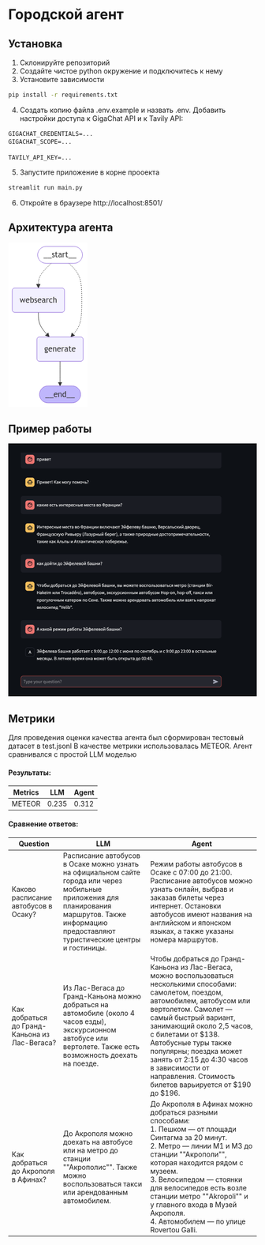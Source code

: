 # Городской агент

## Установка
1. Склонируйте репозиторий
2. Создайте чистое python окружение и подключитесь к нему
3. Установите зависимости
```bash
pip install -r requirements.txt
```

4. Создать копию файла .env.example и назвать .env. Добавить настройки доступа к GigaChat API и к Tavily API:
```
GIGACHAT_CREDENTIALS=...
GIGACHAT_SCOPE=...

TAVILY_API_KEY=...
```

5. Запустите приложение в корне прооекта
```bash
streamlit run main.py
```
6. Откройте в браузере http://localhost:8501/

## Архитектура агента
![alt text](images/architecture.png)

## Пример работы
![alt text](images/example.png)

## Метрики
Для проведения оценки качества агента был сформирован тестовый датасет в test.jsonl
В качестве метрики использовалась METEOR. Агент сравнивался с проcтой LLM моделью
#### Результаты:
| Metrics  | LLM | Agent |
| ------------- | ------------- | ------------- |
| METEOR  | 0.235  | 0.312 |

#### Сравнение ответов:

| Question | LLM  | Agent |
| ------------- | ------------- | ------------- |
| Каково расписание автобусов в Осаку?  | Расписание автобусов в Осаке можно узнать на официальном сайте города или через мобильные приложения для планирования маршрутов. Также информацию предоставляют туристические центры и гостиницы.  | Режим работы автобусов в Осаке с 07:00 до 21:00. Расписание автобусов можно узнать онлайн, выбрав и заказав билеты через интернет. Остановки автобусов имеют названия на английском и японском языках, а также указаны номера маршрутов.  |
| Как добраться до Гранд-Каньона из Лас-Вегаса?  | Из Лас-Вегаса до Гранд-Каньона можно добраться на автомобиле (около 4 часов езды), экскурсионном автобусе или вертолете. Также есть возможность доехать на поезде.  | Чтобы добраться до Гранд-Каньона из Лас-Вегаса, можно воспользоваться несколькими способами: самолетом, поездом, автомобилем, автобусом или вертолетом. Самолет — самый быстрый вариант, занимающий около 2,5 часов, с билетами от \$138. Автобусные туры также популярны; поездка может занять от 2:15 до 4:30 часов в зависимости от направления. Стоимость билетов варьируется от \$190 до \$196.  |
| Как добраться до Акрополя в Афинах?  | До Акрополя можно доехать на автобусе или на метро до станции ""Акрополис"". Также можно воспользоваться такси или арендованным автомобилем.  | До Акрополя в Афинах можно добраться разными способами: <br> 1. Пешком — от площади Синтагма за 20 минут.<br> 2. Метро — линии M1 и M3 до станции ""Акрополи"", которая находится рядом с музеем. <br> 3. Велосипедом — стоянки для велосипедов есть возле станции метро ""Akropoli"" и у главного входа в Музей Акрополя. <br> 4. Автомобилем — по улице Rovertou Galli.  |